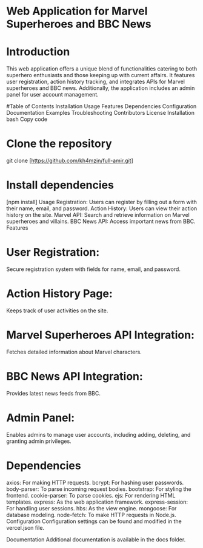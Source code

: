 # Web Application for Marvel Superheroes and BBC News
# Introduction
This web application offers a unique blend of functionalities catering to both superhero enthusiasts and those keeping up with current affairs. It features user registration, action history tracking, and integrates APIs for Marvel superheroes and BBC news. Additionally, the application includes an admin panel for user account management.

#Table of Contents
Installation
Usage
Features
Dependencies
Configuration
Documentation
Examples
Troubleshooting
Contributors
License
Installation
bash
Copy code
# Clone the repository
git clone [https://github.com/kh4mzin/full-amir.git]

# Install dependencies
[npm install]
Usage
Registration: Users can register by filling out a form with their name, email, and password.
Action History: Users can view their action history on the site.
Marvel API: Search and retrieve information on Marvel superheroes and villains.
BBC News API: Access important news from BBC.
Features
# User Registration: 
Secure registration system with fields for name, email, and password.
# Action History Page:
Keeps track of user activities on the site.
# Marvel Superheroes API Integration: 
Fetches detailed information about Marvel characters.
# BBC News API Integration:
Provides latest news feeds from BBC.
# Admin Panel:
Enables admins to manage user accounts, including adding, deleting, and granting admin privileges.
# Dependencies
axios: For making HTTP requests.
bcrypt: For hashing user passwords.
body-parser: To parse incoming request bodies.
bootstrap: For styling the frontend.
cookie-parser: To parse cookies.
ejs: For rendering HTML templates.
express: As the web application framework.
express-session: For handling user sessions.
hbs: As the view engine.
mongoose: For database modeling.
node-fetch: To make HTTP requests in Node.js.
Configuration
Configuration settings can be found and modified in the vercel.json file.

Documentation
Additional documentation is available in the docs folder.
